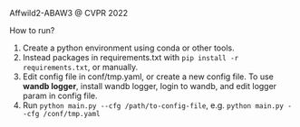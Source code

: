 

Affwild2-ABAW3 @ CVPR 2022 

How to run?
1. Create a python environment using conda or other tools.
2. Instead packages in requirements.txt with `pip install -r requirements.txt`, or manually.
3. Edit config file in conf/tmp.yaml, or create a new config file. To use **wandb logger**, install wandb logger, login to wandb, and edit logger param in config file.
4. Run `python main.py --cfg /path/to-config-file`, e.g. `python main.py --cfg /conf/tmp.yaml`

